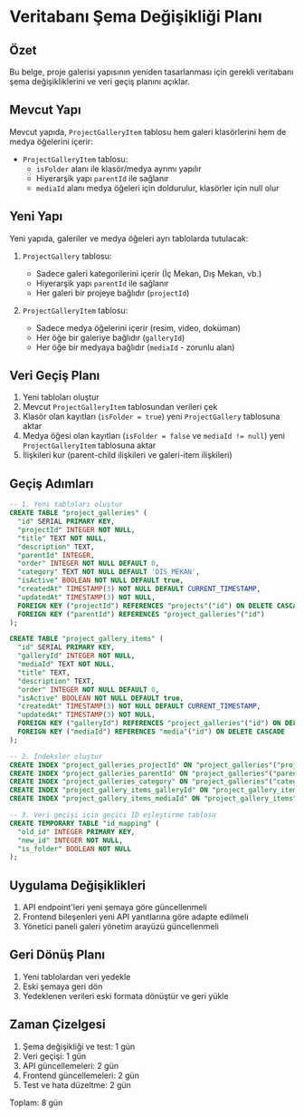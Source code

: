 # Veritabanı Şema Değişikliği Planı

## Özet

Bu belge, proje galerisi yapısının yeniden tasarlanması için gerekli veritabanı şema değişikliklerini ve veri geçiş planını açıklar.

## Mevcut Yapı

Mevcut yapıda, `ProjectGalleryItem` tablosu hem galeri klasörlerini hem de medya öğelerini içerir:

- `ProjectGalleryItem` tablosu:
  - `isFolder` alanı ile klasör/medya ayrımı yapılır
  - Hiyerarşik yapı `parentId` ile sağlanır
  - `mediaId` alanı medya öğeleri için doldurulur, klasörler için null olur

## Yeni Yapı

Yeni yapıda, galeriler ve medya öğeleri ayrı tablolarda tutulacak:

1. `ProjectGallery` tablosu:
   - Sadece galeri kategorilerini içerir (İç Mekan, Dış Mekan, vb.)
   - Hiyerarşik yapı `parentId` ile sağlanır
   - Her galeri bir projeye bağlıdır (`projectId`)

2. `ProjectGalleryItem` tablosu:
   - Sadece medya öğelerini içerir (resim, video, doküman)
   - Her öğe bir galeriye bağlıdır (`galleryId`)
   - Her öğe bir medyaya bağlıdır (`mediaId` - zorunlu alan)

## Veri Geçiş Planı

1. Yeni tabloları oluştur
2. Mevcut `ProjectGalleryItem` tablosundan verileri çek
3. Klasör olan kayıtları (`isFolder = true`) yeni `ProjectGallery` tablosuna aktar
4. Medya öğesi olan kayıtları (`isFolder = false` ve `mediaId != null`) yeni `ProjectGalleryItem` tablosuna aktar
5. İlişkileri kur (parent-child ilişkileri ve galeri-item ilişkileri)

## Geçiş Adımları

```sql
-- 1. Yeni tabloları oluştur
CREATE TABLE "project_galleries" (
  "id" SERIAL PRIMARY KEY,
  "projectId" INTEGER NOT NULL,
  "title" TEXT NOT NULL,
  "description" TEXT,
  "parentId" INTEGER,
  "order" INTEGER NOT NULL DEFAULT 0,
  "category" TEXT NOT NULL DEFAULT 'DIS_MEKAN',
  "isActive" BOOLEAN NOT NULL DEFAULT true,
  "createdAt" TIMESTAMP(3) NOT NULL DEFAULT CURRENT_TIMESTAMP,
  "updatedAt" TIMESTAMP(3) NOT NULL,
  FOREIGN KEY ("projectId") REFERENCES "projects"("id") ON DELETE CASCADE,
  FOREIGN KEY ("parentId") REFERENCES "project_galleries"("id")
);

CREATE TABLE "project_gallery_items" (
  "id" SERIAL PRIMARY KEY,
  "galleryId" INTEGER NOT NULL,
  "mediaId" TEXT NOT NULL,
  "title" TEXT,
  "description" TEXT,
  "order" INTEGER NOT NULL DEFAULT 0,
  "isActive" BOOLEAN NOT NULL DEFAULT true,
  "createdAt" TIMESTAMP(3) NOT NULL DEFAULT CURRENT_TIMESTAMP,
  "updatedAt" TIMESTAMP(3) NOT NULL,
  FOREIGN KEY ("galleryId") REFERENCES "project_galleries"("id") ON DELETE CASCADE,
  FOREIGN KEY ("mediaId") REFERENCES "media"("id") ON DELETE CASCADE
);

-- 2. İndeksler oluştur
CREATE INDEX "project_galleries_projectId" ON "project_galleries"("projectId");
CREATE INDEX "project_galleries_parentId" ON "project_galleries"("parentId");
CREATE INDEX "project_galleries_category" ON "project_galleries"("category");
CREATE INDEX "project_gallery_items_galleryId" ON "project_gallery_items"("galleryId");
CREATE INDEX "project_gallery_items_mediaId" ON "project_gallery_items"("mediaId");

-- 3. Veri geçişi için geçici ID eşleştirme tablosu
CREATE TEMPORARY TABLE "id_mapping" (
  "old_id" INTEGER PRIMARY KEY,
  "new_id" INTEGER NOT NULL,
  "is_folder" BOOLEAN NOT NULL
);
```

## Uygulama Değişiklikleri

1. API endpoint'leri yeni şemaya göre güncellenmeli
2. Frontend bileşenleri yeni API yanıtlarına göre adapte edilmeli
3. Yönetici paneli galeri yönetim arayüzü güncellenmeli

## Geri Dönüş Planı

1. Yeni tablolardan veri yedekle
2. Eski şemaya geri dön
3. Yedeklenen verileri eski formata dönüştür ve geri yükle

## Zaman Çizelgesi

1. Şema değişikliği ve test: 1 gün
2. Veri geçişi: 1 gün
3. API güncellemeleri: 2 gün
4. Frontend güncellemeleri: 2 gün
5. Test ve hata düzeltme: 2 gün

Toplam: 8 gün
